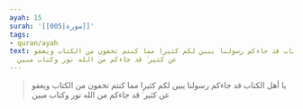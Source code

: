 ```yaml
---
ayah: 15
surah: '[[005|سورة]]'
tags:
- quran/ayah
text: يا أهل الكتاب قد جاءكم رسولنا يبين لكم كثيرا مما كنتم تخفون من الكتاب ويعفو
  عن كثير ۚ قد جاءكم من الله نور وكتاب مبين
---
```

> يا أهل الكتاب قد جاءكم رسولنا يبين لكم كثيرا مما كنتم تخفون من الكتاب ويعفو عن كثير ۚ قد جاءكم من الله نور وكتاب مبين
